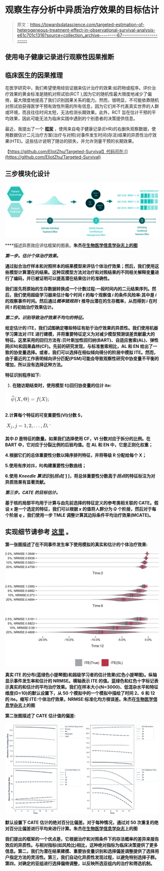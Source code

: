 # 观察生存分析中异质治疗效果的目标估计

> 原文：<https://towardsdatascience.com/targeted-estimation-of-heterogeneous-treatment-effect-in-observational-survival-analysis-e61c701c1316?source=collection_archive---------67----------------------->

## 使用电子健康记录进行观察性因果推断

## 临床医生的因果推理

在医学研究中，我们希望使用经验证据来估计治疗的效果:如药物或程序。评价治疗效果的黄金标准是随机对照试验(RCT ),因为它的随机性最大限度地减少了偏倚，最大限度地提高了我们识别因果关系的能力。然而，很明显，不可能依靠随机对照试验获得医学干预有效性所需的所有信息，因为它们并不代表真实世界的人群或环境，而且往往时间太短，无法检测长期效果。此外，RCT 旨在估计干预的平均效果，因此可能无法为临床实践中遇到的个别患者的决策提供信息。

最近，我提出了一个 [**框架**](https://doi.org/10.1016/j.jbi.2020.103474) ，使用来自电子健康记录(EHR)的右删失观察数据，使用数据估计二元治疗方案(治疗与对照)对事件发生时间(存活)结果的异质性治疗效果(HTE)。这些估计说明了随访的损失，并允许测量干预的长期效果。

【https://github.com/EliotZhu/Targeted-Survival】代码可在:[](https://github.com/EliotZhu/Targeted-Survival)

## ****三步模块化设计****

**![](img/2359636673a9225ec2352c983da53fa0.png)**

****描述异质效应评估框架的图表。**朱杰在[生物医学信息学杂志上的图](https://dx.doi.org/10.1016/j.jbi.2020.103474)**

*****第一步。估计个体治疗效果。*****

**通过拟合治疗样本和对照样本的结果模型来评估个体治疗效果；然后，我们使用这些模型计算潜在的结果。这种双模型方法对治疗和对照结果的不同相关解释变量进行了编码，并已被证明可以提高潜在结果估计的准确性。**

**我们首先将原始的生存数据转换成一个计数过程:一段时间内的二元结果序列。然后，我们使用超级学习器来估计每个时间 *t* 的每个观察值 *i* 的条件风险率:其中是 *i* 的观察事件时间。然后通过*概率链规则 t* 推导出潜在的生存概率，从而得到 *i* 在时间 *t* 的初始治疗效果估计。**

*****第二步。识别导致治疗效果不均匀的特征。*****

**给定估计的 ITE，我们试图确定哪些特征有助于治疗效果的异质性。我们使用机器学习算法对 ITE 进行建模，并将重要特征定义为对减少模型预测误差贡献最大的特征。这里采用的回归方法有:贝叶斯加性回归树(BART)、自适应套索(AL)、弹性网(EN)和因果森林(CF)。先前的研究发现，与标准套索相比，AL 和 EN 给出了一致的协变量选择。或者，我们可以选择在相似倾向得分的阶层中模拟 ITE。然而，由于最近的工作表明倾向评分匹配(PSM)可能会导致观察性研究中协变量不平衡的增加，所以没有选择这种方法。**

**特征识别程序如下:**

1.  **在随访期结束时，使用模型 f()回归协变量的估计 ite:**

**![](img/f01e10322cc9c59cf7e7d96d30a5862d.png)**

**2.计算每个特征的可变重要性(VI)分数 S，**

**![](img/a989a6533f4191689e019252b6b3e8a3.png)**

**其中 *D* 是特征的数量。如果我们选择使用 CF，VI 分数对应于拆分的比例。在 BART 中，它对应于分裂比例的后验均值。在 AL 和 EN 中，它是正则化权重；**

**4.根据它们的总体重要性分数以降序排列特征，并将等级 R 分配给每个 X；**

**5.使用有序对(S，R)构建重要性分数曲线；**

**6.使用 *Kneedle 算法*识别*拐点[* [1](https://www-sciencedirect-com.simsrad.net.ocs.mq.edu.au/science/article/pii/S1532046420301039?via=ihub#fn1) ]，将总体重要性分数高于*拐点*的特征标注为对异质效果有显著贡献。**

*****第三步。CATE 的目标估计。*****

**基于核的局部平均用于计算与由先前选择的特征定义的参考类相关联的 CATE。假设 x 是一个选定的特征，我们可以根据 x 的值将人群分为 *Q* 个阶层，然后对于每个阶层 *q* ，我们使用一步 TMLE 调整计算其边际条件平均治疗效果(MCATE)。**

## ****实现细节请参考** [**这里**](https://doi.org/10.1016/j.jbi.2020.103474) **。****

**第一张图描述了在不同事件发生率下使用模拟的真实和估计的个体治疗效果:**

**![](img/35c0f54652a4ea1382d9c648881952c1.png)**

**真实 ITE 的分布(蓝绿色小提琴图)和超级学习者的估计效果(红色小提琴图)。纵轴显示事件发生率和估计的 NRMSE。横轴表示 ITE 的值。蓝绿色和红色十字标记表示真实的和估计的平均治疗效果。我们在样本大小(N=3000)、低混杂水平和特征维度(D=10)的默认设置下，从 50 个模拟中的一个模拟中描绘了时间 2、6 和 12 的 ite。缩写:ITE:个体治疗效果，NRMSE:标准化均方根误差。朱杰在[生物医学信息学杂志](https://dx.doi.org/10.1016/j.jbi.2020.103474)上的图**

**第二张图描述了 CATE 估计值的偏差:**

**![](img/0a2f99416a077233ff111fae140e8dc9.png)**

**默认设置下 CATE 估计的绝对百分比偏差。对于每种情况，通过对 50 次重复的绝对百分比偏差进行平均来进行计算。朱杰在[生物医学信息学杂志](https://dx.doi.org/10.1016/j.jbi.2020.103474)上的图**

**我们提出的框架的一个优点是，它根据治疗和对照条件下的存活概率的差异来报告效应的异质性。与相对指标(如风险比)相比，这种绝对指标为临床决策提供了更多信息。第二，我们为潜在结果建模、重要协变量识别和选择偏差调整提供了选择用户指定方法的灵活性。第三，我们自动化异质性发现过程，以避免特别选择子群。第四，对确定的亚组进行选择偏倚调整，以反映所选亚组内的治疗和筛选机制。**